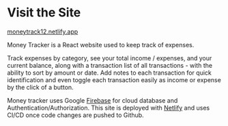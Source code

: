 # Visit the Site

[moneytrack12.netlify.app](https://moneytrack12.netlify.app/)

Money Tracker is a React website used to keep track of expenses. 

Track expenses by category, see your total income / expenses, and your current balance, along with a transaction list of all transactions - with the ability to sort by amount or date. Add notes to each transaction for quick identification and even toggle each transaction easily as income or expense by the click of a button.

Money tracker uses Google [Firebase](https://firebase.google.com/) for cloud database and Authentication/Authorization. This site is deployed with [Netlify](https://www.netlify.com/) and uses CI/CD once code changes are pushed to Github.